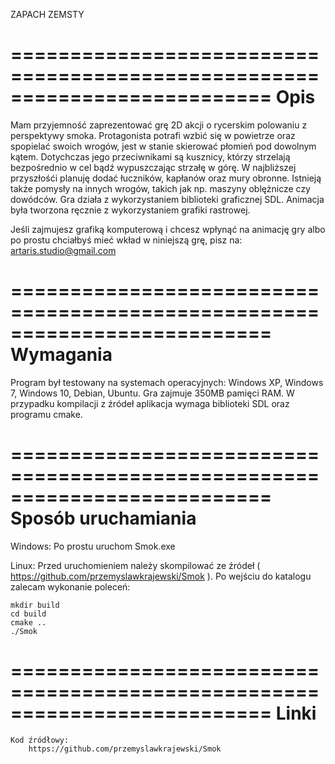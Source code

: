 
ZAPACH ZEMSTY
											  
==========================================================================
Opis
==========================================================================

Mam przyjemność zaprezentować grę 2D akcji o rycerskim polowaniu z
perspektywy smoka. Protagonista potrafi wzbić się w powietrze oraz
spopielać swoich wrogów, jest w stanie skierować płomień pod dowolnym
kątem. Dotychczas jego przeciwnikami są kusznicy, którzy strzelają
bezpośrednio w cel bądź wypuszczając strzałę w górę. W najbliższej
przyszłośći planuję dodać łuczników, kapłanów oraz mury obronne. Istnieją
także pomysły na innych wrogów, takich jak np. maszyny oblężnicze
czy dowódców. Gra działa z wykorzystaniem biblioteki graficznej SDL.
Animacja była tworzona ręcznie z wykorzystaniem grafiki rastrowej.

Jeśli zajmujesz grafiką komputerową i chcesz wpłynąć na animację
gry albo po prostu chciałbyś mieć wkład w niniejszą grę, pisz na:
artaris.studio@gmail.com

==========================================================================
Wymagania
==========================================================================

Program był testowany na systemach operacyjnych: Windows XP, Windows 7,
Windows 10, Debian, Ubuntu. Gra zajmuje 350MB pamięci RAM. W przypadku
kompilacji z źródeł aplikacja wymaga biblioteki SDL oraz programu cmake.

==========================================================================
Sposób uruchamiania
==========================================================================

Windows:
Po prostu uruchom Smok.exe

Linux:
Przed uruchomieniem należy skompilować ze źródeł ( https://github.com/przemyslawkrajewski/Smok ). Po wejściu do katalogu zalecam wykonanie poleceń:

	mkdir build
	cd build
	cmake ..
	./Smok

==========================================================================
Linki
==========================================================================

	Kod źródłowy:
		https://github.com/przemyslawkrajewski/Smok

